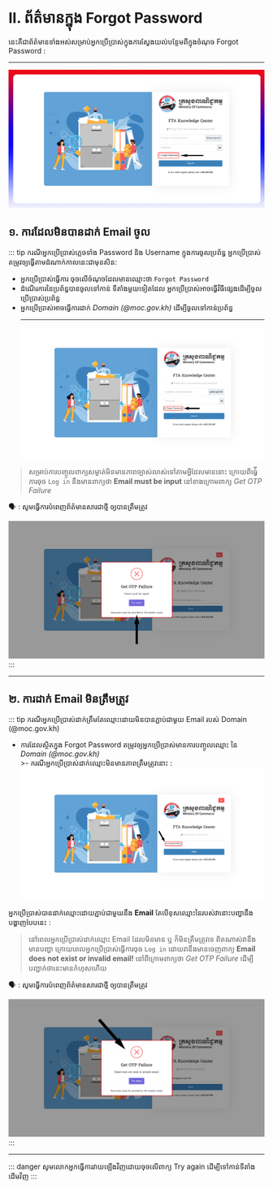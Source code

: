 # II. ព័ត៌មានក្នុង Forgot Password
នេះគឺជាព័ត៌មានទាំងអស់សម្រាប់អ្នកប្រើប្រាស់ក្នុងការស្វែងយល់បន្ថែមពីក្នុងចំណុច Forgot Password : <hr>
![Pic ](./pictures/second.png)

## ១. ការដែលមិនបានដាក់ Email ចូល
::: tip ករណីអ្នកប្រើប្រាស់ភ្លេចទាំង Password និង Username ក្នុងការចូលប្រព័ន្ធ
អ្នកប្រើប្រាស់តម្រូវឲ្យធ្វើតាមដំណាក់កាលនេះជាមុនសិន:

- អ្នកប្រើប្រាស់ធ្វើការ ចុចលើចំណុចដែលមានឈ្មោះថា `Forgot Password` 
- ដំណើរការនៃប្រព័ន្ធបានចូលទៅកាន់ ទីតាំងមួយទៀតដែល អ្នកប្រើប្រាស់អាចធ្វើវិធីផ្សេងដើម្បីចូលប្រើប្រាស់ប្រព័ន្ធ
- អ្នកប្រើប្រាស់អាចធ្វើការដាក់ *Domain (@moc.gov.kh)* ដើម្បីចូលទៅកាន់ប្រព័ន្ធ <hr>
![Pic ](./pictures/Forgot-password.png)

 >សម្រាប់ការបញ្ចូលពាក្យសម្ងាត់មិនមានភាពច្បាស់លាស់ទៅតាមអ្វីដែលមាននោះ ក្រោយពីធ្វ់ើការចុច `Log in` នឹងមានពាក្យថា **Email must be input** នៅខាងក្រោមពាក្យ *Get OTP Failure*

🗣️ : សូមធ្វើការបំពេញព័ត៌មានសារជាថ្មី ឲ្យបានត្រឹមត្រូវ

 ![Pic ](./pictures/forgot-password2.png )
:::
<hr>

## ២.​ ការដាក់ Email មិនត្រឹមត្រូវ

::: tip ករណីអ្នកប្រើប្រាស់ដាក់ត្រឹមតែឈ្មោះដោយមិនបានភ្ជាប់ជាមួយ Email របស់ Domain (@moc.gov.kh)
- ការដែលស្ថិតក្នុង Forgot Password តម្រូវឲ្យអ្នកប្រើប្រាស់មានការបញ្ចូលឈ្មោះ នៃ *Domain (@moc.gov.kh)* <br> >- ករណីអ្នកប្រើប្រាស់ដាក់ឈ្មោះមិនមានភាពត្រឹមត្រូវនោះ :
![Pic ](./pictures/NameInForgotpassword.png)

អ្នកប្រើប្រាស់បានដាក់ឈ្មោះដោយភ្ជាប់ជាមួយនឹង **Email** តែបើខុសឈ្មោះនៃរបស់វានោះបញ្ហានឹងបង្ហាញបែបនេះ : 

 >នៅពេលអ្នកប្រើប្រាស់ដាក់ឈ្មោះ Email ដែលមិនមាន ឬ ក៏មិនត្រឹមត្រូវទេ ពិតណាស់វានឹងមានបញ្ហា ក្រោយពេលអ្នកប្រើប្រាស់ធ្វើការចុច `Log in` ដោយវានឹងមានចេញពាក្យ **Email does not exist or invalid email!** នៅពីក្រោមពាក្យថា *Get OTP Failure* ដើម្បីបញ្ជាក់ថានេះមានកំហុសហើយ

🗣️ : សូមធ្វើការបំពេញព័ត៌មានសារជាថ្មី ឲ្យបានត្រឹមត្រូវ

![pic ](./pictures/EmailMustUsemoc.gov.khAsDomain.png)
:::
<hr>

::: danger សូមលោកអ្នកធ្វើការវាយឡើងវិញដោយចុចលើពាក្យ​ Try again ដើម្បីទៅកាន់ទីតាំងដើមវិញ
:::